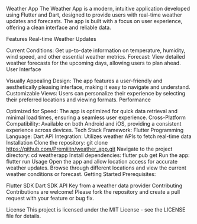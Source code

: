 
Weather App
The Weather App is a modern, intuitive application developed using Flutter and Dart, designed to provide users with real-time weather updates and forecasts. The app is built with a focus on user experience, offering a clean interface and reliable data.

Features
Real-time Weather Updates

Current Conditions: Get up-to-date information on temperature, humidity, wind speed, and other essential weather metrics.
Forecast: View detailed weather forecasts for the upcoming days, allowing users to plan ahead.
User Interface

Visually Appealing Design: The app features a user-friendly and aesthetically pleasing interface, making it easy to navigate and understand.
Customizable Views: Users can personalize their experience by selecting their preferred locations and viewing formats.
Performance

Optimized for Speed: The app is optimized for quick data retrieval and minimal load times, ensuring a seamless user experience.
Cross-Platform Compatibility: Available on both Android and iOS, providing a consistent experience across devices.
Tech Stack
Framework: Flutter
Programming Language: Dart
API Integration: Utilizes weather APIs to fetch real-time data
Installation
Clone the repository: git clone https://github.com/Premiiitn/weather_app.git
Navigate to the project directory: cd weatherapp
Install dependencies: flutter pub get
Run the app: flutter run
Usage
Open the app and allow location access for accurate weather updates.
Browse through different locations and view the current weather conditions or forecast.
Getting Started
Prerequisites:

Flutter SDK
Dart SDK
API Key from a weather data provider
Contributing
Contributions are welcome! Please fork the repository and create a pull request with your feature or bug fix.

License
This project is licensed under the MIT License - see the LICENSE file for details.
